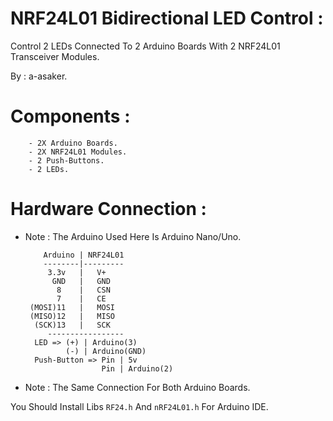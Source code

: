 # NRF24L01 Bidirectional LED Control :
Control 2 LEDs Connected To 2 Arduino Boards With 2 NRF24L01 Transceiver Modules.

   By : a-asaker.

# Components : 
        - 2X Arduino Boards.
        - 2X NRF24L01 Modules.
        - 2 Push-Buttons.
        - 2 LEDs.
        
# Hardware Connection : 
* Note : The Arduino Used Here Is Arduino Nano/Uno.
         
          Arduino | NRF24L01
          --------|---------
           3.3v   |   V+
            GND   |   GND 
             8    |   CSN
             7    |   CE
       (MOSI)11   |   MOSI
       (MISO)12   |   MISO
        (SCK)13   |   SCK
           -----------------
        LED => (+) | Arduino(3)
               (-) | Arduino(GND)
        Push-Button => Pin | 5v
                       Pin | Arduino(2)
                          
* Note : The Same Connection For Both Arduino Boards.

You Should Install Libs `RF24.h` And `nRF24L01.h` For Arduino IDE.
